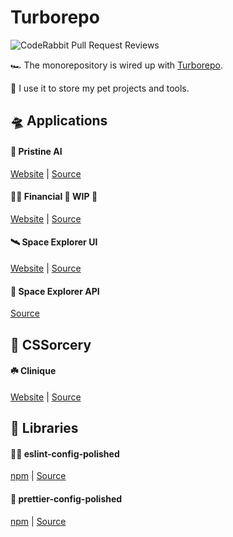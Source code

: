 # Turborepo

![CodeRabbit Pull Request Reviews](https://img.shields.io/coderabbit/prs/github/dvakatsiienko/turborepo?utm_source=oss&utm_medium=github&utm_campaign=dvakatsiienko%2Fturborepo&labelColor=171717&color=FF570A&link=https%3A%2F%2Fcoderabbit.ai&label=CodeRabbit+Reviews)

🏎️ The monorepository is wired up with [Turborepo](https://turbo.build/).

🐶 I use it to store my pet projects and tools.

## 🛸 Applications

#### 💎 Pristine AI

[Website](https://pristine-ai.vercel.app) |
[Source](https://github.com/dvakatsiienko/turborepo/tree/main/apps/pristine)

<!-- ###### ✈️ My CV 🚧 WIP 🚧

[Website](https://ripeluokte.vercel.app) |
[Source](https://github.com/dvakatsiienko/turborepo/tree/main/apps/profile) -->

<!-- #### 🖥️ Hackernews 🚧 WIP 🚧

[Website](https://hackernews-modern.vercel.app) |
[Source](https://github.com/dvakatsiienko/turborepo/tree/main/apps/hackernews) -->

#### 🏄‍♂️ Financial 🚧 WIP 🚧

[Website](https://hackernews-modern.vercel.app) |
[Source](https://github.com/dvakatsiienko/turborepo/tree/main/apps/financial)

#### 🛰️ Space Explorer UI

[Website](https://space-explorer-ui.vercel.app) |
[Source](https://github.com/dvakatsiienko/turborepo/tree/main/apps/space-explorer-ui)

#### 📡 Space Explorer API

[Source](https://github.com/dvakatsiienko/turborepo/tree/main/apps/space-explorer-api)

## 🎨 CSSorcery

#### ☘️ Clinique

[Website](https://cssorcery.vercel.app/clinique) |
[Source](https://github.com/dvakatsiienko/turborepo/tree/main/apps/cssorcery)

## 🧰 Libraries

#### 💅🏼 eslint-config-polished

[npm](https://www.npmjs.com/package/eslint-config-polished) |
[Source](https://github.com/dvakatsiienko/turborepo/tree/main/packages/eslint-config-polished)

#### 💄 prettier-config-polished

[npm](https://www.npmjs.com/package/prettier-config-polished) |
[Source](https://github.com/dvakatsiienko/turborepo/tree/main/packages/prettier-config-polished)
